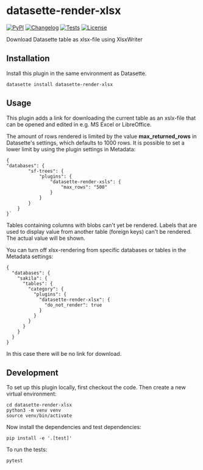 # datasette-render-xlsx

[![PyPI](https://img.shields.io/pypi/v/datasette-render-xlsx.svg)](https://pypi.org/project/datasette-render-xlsx/)
[![Changelog](https://img.shields.io/github/v/release/vitlais/datasette-render-xlsx?include_prereleases&label=changelog)](https://github.com/vitlais/datasette-render-xlsx/releases)
[![Tests](https://github.com/vitlais/datasette-render-xlsx/workflows/Test/badge.svg)](https://github.com/vitlais/datasette-render-xlsx/actions?query=workflow%3ATest)
[![License](https://img.shields.io/badge/license-Apache%202.0-blue.svg)](https://github.com/vitlais/datasette-render-xlsx/blob/main/LICENSE)


Download Datasette table as xlsx-file using XlsxWriter

## Installation

Install this plugin in the same environment as Datasette.

    datasette install datasette-render-xlsx

## Usage

This plugin adds a link for downloading the current table as an xslx-file that can
be opened and edited in e.g. MS Excel or LibreOffice.

The amount of rows rendered is limited by the value __max_returned_rows__ in Datasette's settings,
which defaults to 1000 rows. It is possible to set a
lower limit by using the plugin settings in Metadata:



    {
    "databases": {
            "sf-trees": {
                "plugins": {
                    "datasette-render-xsls": {
                        "max_rows": "500"
                    }
                }
            }
        }
    }`


Tables containing columns with blobs can't yet be rendered.
Labels that are used to display value from another table (foreign keys)
can't be rendered. The actual value will be shown.

You can turn off xlsx-rendering from specific databases or tables in the Metadata settings:

    {
      "databases": {
        "sakila": {
          "tables": {
            "category": {
              "plugins": {
                "datasette-render-xlsx": {
                  "do_not_render": true
                }
              }
            }
          }
        }
      }
    }

In this case there will be no link for download.


## Development

To set up this plugin locally, first checkout the code. Then create a new virtual environment:

    cd datasette-render-xlsx
    python3 -m venv venv
    source venv/bin/activate

Now install the dependencies and test dependencies:

    pip install -e '.[test]'

To run the tests:

    pytest
